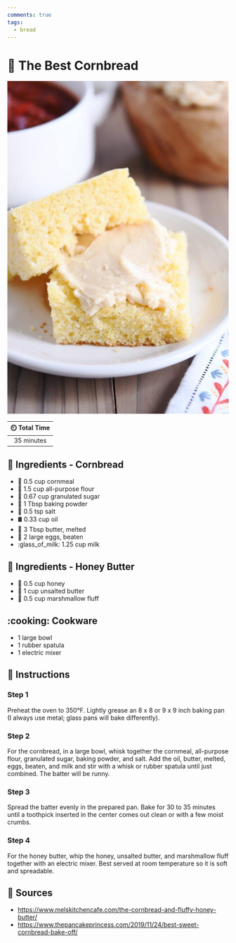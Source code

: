```yaml
---
comments: true
tags:
  - bread
---
```

# :corn: The Best Cornbread

![The Best Cornbread](../assets/images/the-best-cornbread.jpg)

| :timer_clock: Total Time |
|:-----------------------: |
| 35 minutes |

## :salt: Ingredients - Cornbread

- :corn: 0.5 cup cornmeal
- :ear_of_rice: 1.5 cup all-purpose flour
- :candy: 0.67 cup granulated sugar
- :dash: 1 Tbsp baking powder
- :salt: 0.5 tsp salt
- :oil_drum: 0.33 cup oil
- :butter: 3 Tbsp butter, melted
- :egg: 2 large eggs, beaten
- :glass_of_milk: 1.25 cup milk

## :salt: Ingredients - Honey Butter

- :honey_pot: 0.5 cup honey
- :butter: 1 cup unsalted butter
- :dango: 0.5 cup marshmallow fluff

## :cooking: Cookware

- 1 large bowl
- 1 rubber spatula
- 1 electric mixer

## :pencil: Instructions

### Step 1

Preheat the oven to 350°F. Lightly grease an 8 x 8 or 9 x 9 inch baking pan (I always use metal; glass pans will bake
differently).

### Step 2

For the cornbread, in a large bowl, whisk together the cornmeal, all-purpose flour, granulated sugar, baking powder, and
salt. Add the oil, butter, melted, eggs, beaten, and milk and stir with a whisk or rubber spatula until just combined.
The batter will be runny.

### Step 3

Spread the batter evenly in the prepared pan. Bake for 30 to 35 minutes until a toothpick inserted in the center comes
out clean or with a few moist crumbs.

### Step 4

For the honey butter, whip the honey, unsalted butter, and marshmallow fluff together with an electric mixer. Best
served at room temperature so it is soft and spreadable.

## :link: Sources

- <https://www.melskitchencafe.com/the-cornbread-and-fluffy-honey-butter/>
- <https://www.thepancakeprincess.com/2019/11/24/best-sweet-cornbread-bake-off/>

